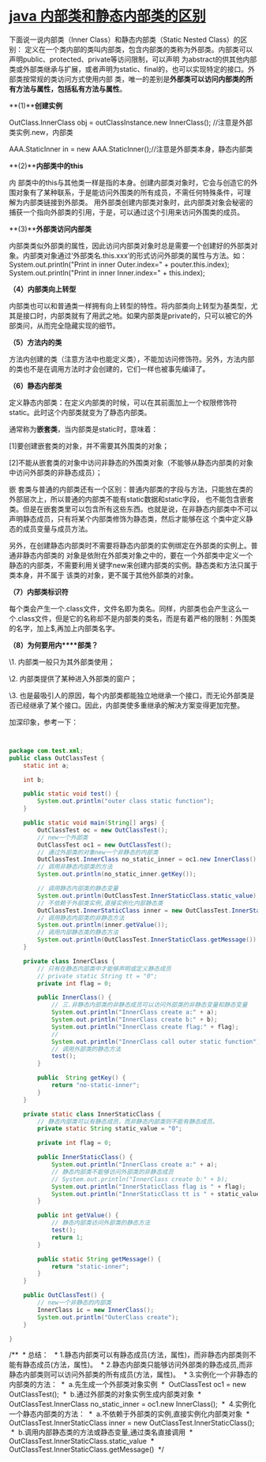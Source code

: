 

# [java 内部类和静态内部类的区别](https://www.cnblogs.com/aademeng/articles/6192954.html)



下面说一说内部类（Inner Class）和静态内部类（Static Nested Class）的区别：
定义在一个类内部的类叫内部类，包含内部类的类称为外部类。内部类可以声明public、protected、private等访问限制，可以声明 为abstract的供其他内部类或外部类继承与扩展，或者声明为static、final的，也可以实现特定的接口。外部类按常规的类访问方式使用内部 类，唯一的差别是**外部类可以访问内部类的所有方法与属性，包括私有方法与属性**。

**(1)****创建实例**

   OutClass.InnerClass obj = outClassInstance.new InnerClass(); //注意是外部类实例.new，内部类

   AAA.StaticInner in = new AAA.StaticInner();//注意是外部类本身，静态内部类

**(2)****内部类中的this**

   内 部类中的this与其他类一样是指的本身。创建内部类对象时，它会与创造它的外围对象有了某种联系，于是能访问外围类的所有成员，不需任何特殊条件，可理 解为内部类链接到外部类。 用外部类创建内部类对象时，此内部类对象会秘密的捕获一个指向外部类的引用，于是，可以通过这个引用来访问外围类的成员。

**(3)****外部类访问内部类**

   内部类类似外部类的属性，因此访问内部类对象时总是需要一个创建好的外部类对象。内部类对象通过‘外部类名.this.xxx’的形式访问外部类的属性与方法。如：
       System.out.println("Print in inner Outer.index=" + pouter.this.index);
       System.out.println("Print in inner Inner.index=" + this.index);

**（4）内部类向上转型**

   内部类也可以和普通类一样拥有向上转型的特性。将内部类向上转型为基类型，尤其是接口时，内部类就有了用武之地。如果内部类是private的，只可以被它的外部类问，从而完全隐藏实现的细节。

**（5）方法内的类**

   方法内创建的类（注意方法中也能定义类），不能加访问修饰符。另外，方法内部的类也不是在调用方法时才会创建的，它们一样也被事先编译了。

**（6）静态内部类**

   定义静态内部类：在定义内部类的时候，可以在其前面加上一个权限修饰符static。此时这个内部类就变为了静态内部类。

通常称为**嵌套类**，当内部类是static时，意味着：

   [1]要创建嵌套类的对象，并不需要其外围类的对象；

   [2]不能从嵌套类的对象中访问非静态的外围类对象（不能够从静态内部类的对象中访问外部类的非静态成员）；

   嵌 套类与普通的内部类还有一个区别：普通内部类的字段与方法，只能放在类的外部层次上，所以普通的内部类不能有static数据和static字段， 也不能包含嵌套类。但是在嵌套类里可以包含所有这些东西。也就是说，在非静态内部类中不可以声明静态成员，只有将某个内部类修饰为静态类，然后才能够在这 个类中定义静态的成员变量与成员方法。

   另外，在创建静态内部类时不需要将静态内部类的实例绑定在外部类的实例上。普通非静态内部类的 对象是依附在外部类对象之中的，要在一个外部类中定义一个静态的内部类，不需要利用关键字new来创建内部类的实例。静态类和方法只属于类本身，并不属于 该类的对象，更不属于其他外部类的对象。

**（7）内部类标识符**

   每个类会产生一个.class文件，文件名即为类名。同样，内部类也会产生这么一个.class文件，但是它的名称却不是内部类的类名，而是有着严格的限制：外围类的名字，加上$,再加上内部类名字。

**（8）为何要用内****部类？**

   \1.   内部类一般只为其外部类使用；

   \2.   内部类提供了某种进入外部类的窗户；

   \3.   也是最吸引人的原因，每个内部类都能独立地继承一个接口，而无论外部类是否已经继承了某个接口。因此，内部类使多重继承的解决方案变得更加完整。

 

加深印象，参考一下：

```java


package com.test.xml;
public class OutClassTest {
    static int a;

    int b;

    public static void test() {
        System.out.println("outer class static function");
    }

    public static void main(String[] args) {
        OutClassTest oc = new OutClassTest();
        // new一个外部类
        OutClassTest oc1 = new OutClassTest();
        // 通过外部类的对象new一个非静态的内部类
        OutClassTest.InnerClass no_static_inner = oc1.new InnerClass();
        // 调用非静态内部类的方法
        System.out.println(no_static_inner.getKey());

        // 调用静态内部类的静态变量
        System.out.println(OutClassTest.InnerStaticClass.static_value);
        // 不依赖于外部类实例,直接实例化内部静态类
        OutClassTest.InnerStaticClass inner = new OutClassTest.InnerStaticClass();
        // 调用静态内部类的非静态方法
        System.out.println(inner.getValue());
        // 调用内部静态类的静态方法
        System.out.println(OutClassTest.InnerStaticClass.getMessage());
    }

    private class InnerClass {
        // 只有在静态内部类中才能够声明或定义静态成员
        // private static String tt = "0";
        private int flag = 0;

        public InnerClass() {
            // 三.非静态内部类的非静态成员可以访问外部类的非静态变量和静态变量
            System.out.println("InnerClass create a:" + a);
            System.out.println("InnerClass create b:" + b);
            System.out.println("InnerClass create flag:" + flag);
            //
            System.out.println("InnerClass call outer static function");
            // 调用外部类的静态方法
            test();
        }

        public  String getKey() {
            return "no-static-inner";
        }
    }

    private static class InnerStaticClass {
        // 静态内部类可以有静态成员，而非静态内部类则不能有静态成员。
        private static String static_value = "0";

        private int flag = 0;

        public InnerStaticClass() {
            System.out.println("InnerClass create a:" + a);
            // 静态内部类不能够访问外部类的非静态成员
            // System.out.println("InnerClass create b:" + b);
            System.out.println("InnerStaticClass flag is " + flag);
            System.out.println("InnerStaticClass tt is " + static_value);
        }

        public int getValue() {
            // 静态内部类访问外部类的静态方法
            test();
            return 1;
        }

        public static String getMessage() {
            return "static-inner";
        }
    }

    public OutClassTest() {
        // new一个非静态的内部类
        InnerClass ic = new InnerClass();
        System.out.println("OuterClass create");
    }

}

```



/**
 * 总结： 
 * 1.静态内部类可以有静态成员(方法，属性)，而非静态内部类则不能有静态成员(方法，属性)。
 * 2.静态内部类只能够访问外部类的静态成员,而非静态内部类则可以访问外部类的所有成员(方法，属性)。
 * 3.实例化一个非静态的内部类的方法：
 *  a.先生成一个外部类对象实例
 *  OutClassTest oc1 = new OutClassTest();
 *  b.通过外部类的对象实例生成内部类对象
 *  OutClassTest.InnerClass no_static_inner = oc1.new InnerClass();
 *  4.实例化一个静态内部类的方法：
 *  a.不依赖于外部类的实例,直接实例化内部类对象
 *  OutClassTest.InnerStaticClass inner = new OutClassTest.InnerStaticClass();
 *  b.调用内部静态类的方法或静态变量,通过类名直接调用
 *  OutClassTest.InnerStaticClass.static_value
 *  OutClassTest.InnerStaticClass.getMessage()
 */